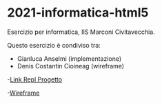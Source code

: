 # 2021-informatica-html5

Esercizio per informatica, IIS Marconi Civitavecchia.

Questo esercizio è condiviso tra:
- Gianluca Anselmi (implementazione)
- Denis Costantin Cioineag (wireframe)

-[Link Repl Progetto](https://repl.it/@GianlucaAnselm1/2021-informaticahtml5#index.html)

-[Wireframe]()

